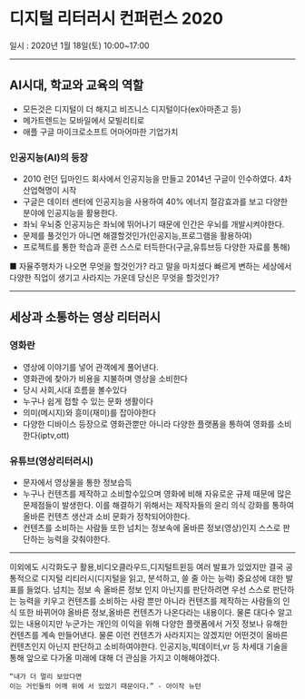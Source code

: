 # 디지털 리터러시 컨퍼런스 2020

일시 : 2020년 1월 18일(토) 10:00~17:00

---

## AI시대, 학교와 교육의 역할


- 모든것은 디지털이 더 해지고 비즈니스 디지털이다(ex아마존고 등)
- 메가트렌드는 모바일에서 모빌리티로
- 애플 구글 마이크로소프트 어마어마한 기업가치 

### 인공지능(AI)의 등장
- 2010 런던 딥마인드 회사에서 인공지능을 만들고 2014년 구글이 인수하였다. 4차산업혁명이 시작
- 구글은  데이터 센터에 인공지능을 사용하여 40% 에너지 절감효과를 보고 다양한 분야에 인공지능을 활용한다.
- 좌뇌 우뇌중 인공지능은 좌뇌에 뛰어나기 때문에 인간은 우뇌를 개발시켜야한다.
- 문제를 풀것인가 아니면 해결할것인가(인공지능,프로그램을 활용하여)
 - 프로젝트를 통한 학습과 훈련 스스로 터득한다(구글,유튜브등 다양한 자료를 통해)

■ 자율주행차가 나오면 무엇을 할것인가? 라고 말을 마치셨다
빠르게 변하는 세상에서 다양한 직업이 생기고 사라지는 가운데 당신은 무엇을 할것인가?

---

## 세상과 소통하는 영상 리터러시

### 영화란
-	영상에 이야기를 넣어 관객에게 풀어낸다.
-	영화관에 찾아가 비용을 지불하며 영상을 소비한다
-	당시 사회,시대 흐름을 볼수있다
-	누구나 쉽게 접할 수 있는 문화 생활이다
-	의미(메시지)와 흥미(재미)를 잡아야한다
-	다양한 디바이스 등장으로 영화관뿐만 아니라 다양한 플랫폼을 통하여 영화를 소비한다(iptv,ott)

### 유튜브(영상리터러시)
- 문자에서 영상물을 통한 정보습득
- 누구나 컨텐츠를 제작하고 소비할수있으며 영화에 비해 자유로운 규제 때문에 많은 문제점들이 발생한다. 이를 해결하기 위해서는 제작자들의 윤리 의식 강화를 통하여 올바른 컨텐츠 생산과 소비 문화가 정착되어야한다.
-	컨텐츠를 소비하는 사람들 또한 넘치는 정보속에 올바른 정보(영상)인지 스스로 판단하는 능력을 갖춰야한다.

---

이외에도 시각화도구 활용,비디오클라우드,디지털트윈등 여러 발표가 있었지만 결국 공통적으로 디지털 리티러시(디지털을 읽고, 분석하고, 쓸 줄 아는 능력) 중요성에 대한 발표를 들었다. 넘치는 정보 속 올바른 정보 인지 아닌지를 판단하려면 우선 스스로 판단하는 능력을 키우고 컨텐츠를 소비하는 사람 뿐만 아니라 컨텐츠를 제작하는 사람들의 인식 또한 바뀌어야 올바른 정보,올바른 컨텐츠가 나온다라는 내용이다. 물론 대다수 알고 있는 내용이지만 누군가는 개인의 이익을 위해 다양한 플랫폼에서 거짓 정보나 유해한 컨텐츠를 계속 만들어낸다. 물론 이런 컨텐츠가 사라지지는 않겠지만 어떤것이 올바른 컨텐츠인지 아닌지 판단하고 소비하여야한다. 인공지능,빅데이터,vr 등 차세대 기술을 통해 앞으로 다가올 미래에 대해 더 관심을 가지고 이해해야겠다.   
~~~
“내가 더 멀리 보았다면 
이는 거인들의 어깨 위에 서 있었기 때문이다.” - 아이작 뉴턴
~~~
